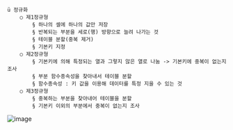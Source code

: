 	ü 정규화
		○ 제1정규형
			§ 하나의 셀에 하나의 값만 저장
			§ 반복되는 부분을 세로(행) 방향으로 늘려 나가는 것
			§ 테이블 분할(중복 제거)
			§ 기본키 지정
		○ 제2정규형
			§ 기본키에 의해 특정되는 열과 그렇지 않은 열로 나눔 -> 기본키에 중복이 없는지 조사
			§ 부분 함수종속성을 찾아내서 테이블 분할
			§ 함수종속성 : 키 값을 이용해 데이터를 특정 지을 수 있는 것
		○ 제3정규형
			§ 중복하는 부분을 찾아내어 테이블을 분할
			§ 기본키 이외의 부분에서 중복이 없는지 조사
		
![image](https://user-images.githubusercontent.com/85976426/146736488-2525a944-71c7-4bed-9b88-91415e2597f8.png)
